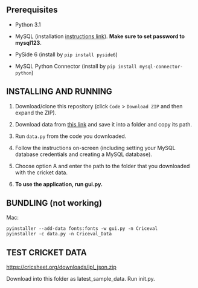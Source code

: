## Prerequisites

- Python 3.1

- MySQL (installation [instructions link](https://dev.mysql.com/doc/refman/8.0/en/windows-installation.html)). **Make sure to set password to mysql123**.

- PySide 6 (install by `pip install pyside6`)

- MySQL Python Connector (install by `pip install mysql-connector-python`)


## INSTALLING AND RUNNING

1. Download/clone this repository (click `Code` > `Download ZIP` and then expand the ZIP).

2. Download data from [this link](https://cricsheet.org/downloads/ipl_json.zip) and save it into a folder and copy its path.

3. Run `data.py` from the code you downloaded.

4. Follow the instructions on-screen (including setting your MySQL database credentials and creating a MySQL database).

5. Choose option A and enter the path to the folder that you downloaded with the cricket data.

6. **To use the application, run gui.py.**

## BUNDLING (not working)

Mac:

```
pyinstaller --add-data fonts:fonts -w gui.py -n Criceval
pyinstaller -c data.py -n Criceval_Data
```

## TEST CRICKET DATA

https://cricsheet.org/downloads/ipl_json.zip

Download into this folder as latest_sample_data.
Run init.py.